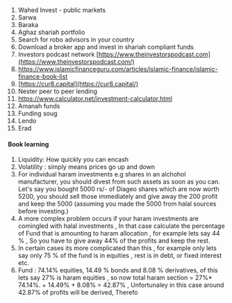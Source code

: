1. Wahed Invest - public markets
2. Sarwa 
3. Baraka
4. Aghaz shariah portfolio 
5. Search for robo advisors in your country
6. Download a broker app and invest in shariah compliant funds
7. Investors podcast network [https://www.theinvestorspodcast.com](https://www.theinvestorspodcast.com/)
8. https://www.islamicfinanceguru.com/articles/islamic-finance/islamic-finance-book-list
9. [https://cur8.capital](https://cur8.capital/)
10. Nester peer to peer lending
11. https://www.calculator.net/investment-calculator.html
12. Amanah funds
13. Funding soug 
14. Lendo 
15. Erad 

#### Book learning

1. Liquidity: How quickly you can encash
2. Volatility : simply means prices go up and down
3. For individual haram investments e.g shares in an alchohol manufacturer, you should divest from such assets as soon as you can. Let's say you bought 5000 rs/- of Diageo shares which are now worth 5200, you should sell those immediately and give away the 200 profit and keep the 5000 (assuming you made the 5000 from halal sources before investing.)
4. A more complex problem occurs if your haram investments are comingled with halal investments , In that case calculate the percentage of Fund that is amounting to haram allocation , for example lets say 44 % , So you have to give away 44% of the profits and keep the rest.
5. In certain cases its more complicated than this , for example only lets say only 75 % of the fund is in equities , rest is in debt, or fixed interest etc. 
6. Fund : 74.14% equities, 14.49 % bonds and 8.08 % derivatives, of this lets say 27% is haram equities , so now total haram section = 27%* 74.14%. + 14.49% + 8.08%  = 42.87% , Unfortunaley in this case around 42.87% of profits will be derived, Therefo 
   
